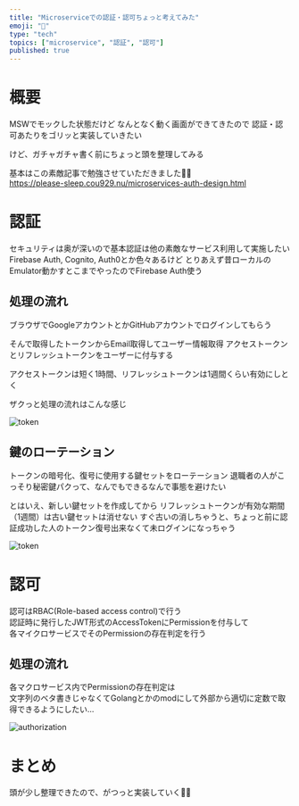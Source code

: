 ```yaml
---
title: "Microserviceでの認証・認可ちょっと考えてみた"
emoji: "🌟"
type: "tech"
topics: ["microservice", "認証", "認可"]
published: true
---
```

# 概要

MSWでモックした状態だけど
なんとなく動く画面ができてきたので
認証・認可あたりをゴリッと実装していきたい

けど、ガチャガチャ書く前にちょっと頭を整理してみる

基本はこの素敵記事で勉強させていただきました🙇‍♂️  
https://please-sleep.cou929.nu/microservices-auth-design.html

# 認証

セキュリティは奥が深いので基本認証は他の素敵なサービス利用して実施したい
Firebase Auth, Cognito, Auth0とか色々あるけど
とりあえず昔ローカルのEmulator動かすとこまでやったのでFirebase Auth使う

## 処理の流れ

ブラウザでGoogleアカウントとかGitHubアカウントでログインしてもらう

そんで取得したトークンからEmail取得してユーザー情報取得
アクセストークンとリフレッシュトークンをユーザーに付与する

アクセストークンは短く1時間、リフレッシュトークンは1週間くらい有効にしとく

ザクっと処理の流れはこんな感じ

![token](/images/microservice_auth_design/access_refresh_token.png)

## 鍵のローテーション

トークンの暗号化、復号に使用する鍵セットをローテーション
退職者の人がこっそり秘密鍵パクって、なんでもできるなんで事態を避けたい

とはいえ、新しい鍵セットを作成してから
リフレッシュトークンが有効な期間（1週間）は古い鍵セットは消せない
すぐ古いの消しちゃうと、ちょっと前に認証成功した人のトークン復号出来なくて未ログインになっちゃう

![token](/images/microservice_auth_design/key_rotation.png)

# 認可

認可はRBAC(Role-based access control)で行う    
認証時に発行したJWT形式のAccessTokenにPermissionを付与して  
各マイクロサービスでそのPermissionの存在判定を行う

## 処理の流れ

各マクロサービス内でPermissionの存在判定は  
文字列のベタ書きじゃなくてGolangとかのmodにして外部から適切に定数で取得できるようにしたい...  

![authorization](/images/microservice_auth_design/authorization.png)

# まとめ

頭が少し整理できたので、がつっと実装していく💪🏻